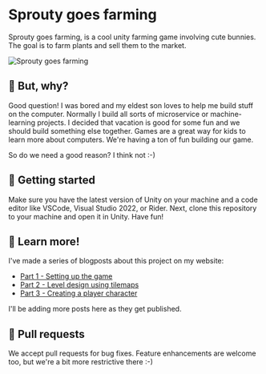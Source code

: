 # Sprouty goes farming

Sprouty goes farming, is a cool unity farming game involving cute bunnies. 
The goal is to farm plants and sell them to the market.

![Sprouty goes farming](./Images/short-demo.gif)

## :shrug: But, why?

Good question! I was bored and my eldest son loves to help me build stuff on
the computer. Normally I build all sorts of microservice or machine-learning
projects. I decided that vacation is good for some fun and we should build
something else together. Games are a great way for kids to learn more about
computers. We're having a ton of fun building our game.

So do we need a good reason? I think not :-)

## :rocket: Getting started

Make sure you have the latest version of Unity on your machine and a code editor
like VSCode, Visual Studio 2022, or Rider. Next, clone this repository to your
machine and open it in Unity. Have fun!

## :book: Learn more!

I've made a series of blogposts about this project on my website:

- [Part 1 - Setting up the game](https://fizzylogic.nl/2022/08/03/how-to-build-a-game-with-unity-part-1)
- [Part 2 - Level design using tilemaps](https://fizzylogic.nl/2022/08/03/how-to-build-a-game-with-unity-part-2)
- [Part 3 - Creating a player character](https://fizzylogic.nl/2022/08/03/how-to-build-a-game-with-unity-part-3)

I'll be adding more posts here as they get published.

## :pencil: Pull requests

We accept pull requests for bug fixes. Feature enhancements are welcome too, but
we're a bit more restrictive there :-)
